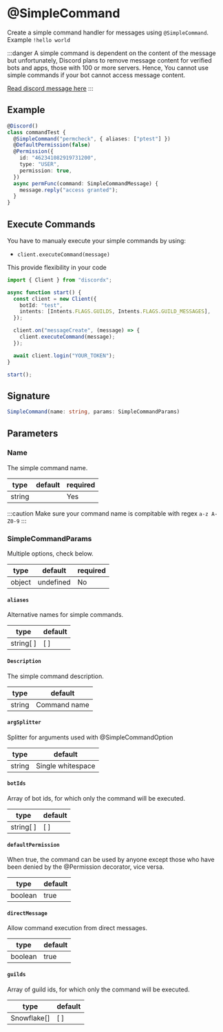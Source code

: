 # @SimpleCommand

Create a simple command handler for messages using `@SimpleCommand`. Example `!hello world`

:::danger
A simple command is dependent on the content of the message but unfortunately, Discord plans to remove message content for verified bots and apps, those with 100 or more servers. Hence, You cannot use simple commands if your bot cannot access message content.

[Read discord message here](https://support-dev.discord.com/hc/en-us/articles/4404772028055-Message-Content-Access-Deprecation-for-Verified-Bots)
:::

## Example

```ts
@Discord()
class commandTest {
  @SimpleCommand("permcheck", { aliases: ["ptest"] })
  @DefaultPermission(false)
  @Permission({
    id: "462341082919731200",
    type: "USER",
    permission: true,
  })
  async permFunc(command: SimpleCommandMessage) {
    message.reply("access granted");
  }
}
```

## Execute Commands

You have to manualy execute your simple commands by using:

- `client.executeCommand(message)`

This provide flexibility in your code

```ts
import { Client } from "discordx";

async function start() {
  const client = new Client({
    botId: "test",
    intents: [Intents.FLAGS.GUILDS, Intents.FLAGS.GUILD_MESSAGES],
  });

  client.on("messageCreate", (message) => {
    client.executeCommand(message);
  });

  await client.login("YOUR_TOKEN");
}

start();
```

## Signature

```ts
SimpleCommand(name: string, params: SimpleCommandParams)
```

## Parameters

### Name

The simple command name.

| type   | default | required |
| ------ | ------- | -------- |
| string |         | Yes      |

:::caution
Make sure your command name is compitable with regex `a-z A-Z0-9`
:::

### SimpleCommandParams

Multiple options, check below.

| type   | default   | required |
| ------ | --------- | -------- |
| object | undefined | No       |

#### `aliases`

Alternative names for simple commands.

| type      | default |
| --------- | ------- |
| string[ ] | [ ]     |

#### `Description`

The simple command description.

| type   | default      |
| ------ | ------------ |
| string | Command name |

#### `argSplitter`

Splitter for arguments used with @SimpleCommandOption

| type   | default           |
| ------ | ----------------- |
| string | Single whitespace |

#### `botIds`

Array of bot ids, for which only the command will be executed.

| type      | default |
| --------- | ------- |
| string[ ] | [ ]     |

#### `defaultPermission`

When true, the command can be used by anyone except those who have been denied by the @Permission decorator, vice versa.

| type    | default |
| ------- | ------- |
| boolean | true    |

#### `directMessage`

Allow command execution from direct messages.

| type    | default |
| ------- | ------- |
| boolean | true    |

#### `guilds`

Array of guild ids, for which only the command will be executed.

| type        | default |
| ----------- | ------- |
| Snowflake[] | [ ]     |
